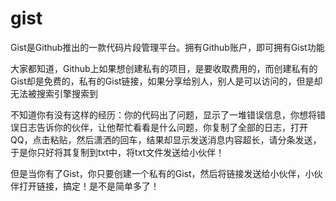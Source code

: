 

# gist

Gist是Github推出的一款代码片段管理平台。拥有Github账户，即可拥有Gist功能


大家都知道，Github上如果想创建私有的项目，是要收取费用的，而创建私有的Gist却是免费的，私有的Gist链接，如果分享给别人，别人是可以访问的，但是却无法被搜索引擎搜索到


不知道你有没有这样的经历：你的代码出了问题，显示了一堆错误信息，你想将错误日志告诉你的伙伴，让他帮忙看看是什么问题，你复制了全部的日志，打开QQ，点击粘贴，然后潇洒的回车，结果却显示发送消息内容超长，请分条发送，于是你只好将其复制到txt中，将txt文件发送给小伙伴！


但是当你有了Gist，你只要创建一个私有的Gist，然后将链接发送给小伙伴，小伙伴打开链接，搞定！是不是简单多了！
